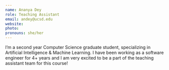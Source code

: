 ```yaml
---
name: Ananya Dey
role: Teaching Assistant
email: andey@ucsd.edu
website: 
photo: 
pronouns: she/her
---
```


I’m a second year Computer Science graduate student, specializing in Artificial Intelligence & Machine Learning. I have been working as a software engineer for 4+ years and I am very excited to be a part of the teaching assistant team for this course! 